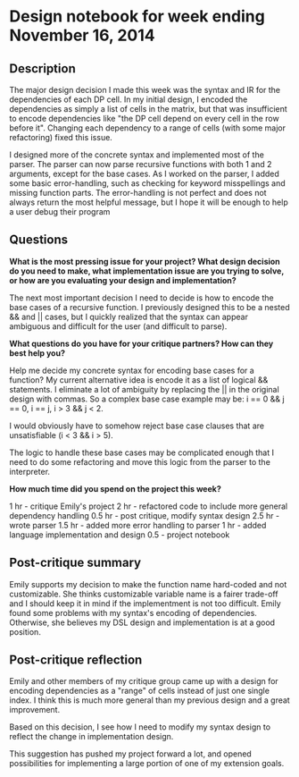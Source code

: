 # Design notebook for week ending November 16, 2014

## Description

The major design decision I made this week was the syntax and IR for the dependencies of each DP cell. In my initial design, I encoded the dependencies as simply a list of cells in the matrix, but that was insufficient to encode dependencies like "the DP cell depend on every cell in the row before it". Changing each dependency to a range of cells (with some major refactoring) fixed this issue.

I designed more of the concrete syntax and implemented most of the parser. The parser can now parse recursive functions with both 1 and 2 arguments, except for the base cases. As I worked on the parser, I added some basic error-handling, such as checking for keyword misspellings and missing function parts. The error-handling is not perfect and does not always return the most helpful message, but I hope it will be enough to  help a user debug their program

## Questions

**What is the most pressing issue for your project? What design decision do
you need to make, what implementation issue are you trying to solve, or how
are you evaluating your design and implementation?**

The next most important decision I need to decide is how to encode the base cases of a recursive function. I previously designed this to be a nested && and || cases, but I quickly realized that the syntax can appear ambiguous and difficult for the user (and difficult to parse).

**What questions do you have for your critique partners? How can they best help
you?**

Help me decide my concrete syntax for encoding base cases for a function? My current alternative idea is encode it as a list of logical && statements. I eliminate a lot of ambiguity by replacing the || in the original design with commas. So a complex base case example may be: i == 0 && j == 0, i == j, i > 3 && j < 2.

I would obviously have to somehow reject base case clauses that are unsatisfiable (i < 3 && i > 5).

The logic to handle these base cases may be complicated enough that I need to do some refactoring and move this logic from the parser to the interpreter.

**How much time did you spend on the project this week?**

1 hr - critique Emily's project
2 hr - refactored code to include more general dependency handling
0.5 hr - post critique, modify syntax design
2.5 hr - wrote parser
1.5 hr - added more error handling to parser
1 hr - added language implementation and design
0.5 - project notebook

## Post-critique summary

Emily supports my decision to make the function name hard-coded and not customizable. She thinks customizable variable name is a fairer trade-off and I should keep it in mind if the implementment is not too difficult. Emily found some problems with my syntax's encoding of dependencies. Otherwise, she believes my DSL design and implementation is at a good position.

## Post-critique reflection

Emily and other members of my critique group came up with a design for encoding dependencies as a "range" of cells instead of just one single index. I think this is much more general than my previous design and a great improvement. 

Based on this decision, I see how I need to modify my syntax design to reflect the change in implementation design.

This suggestion has pushed my project forward a lot, and opened possibilities for implementing a large portion of one of my extension goals.



